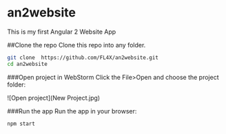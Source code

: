 # an2website
This is my first Angular 2 Website App

##Clone the repo
Clone this repo into any folder.
```bash
git clone  https://github.com/FL4X/an2website.git
cd an2website
```

###Open project in WebStorm
Click the File>Open and choose the project folder:

![Open project](New Project.jpg)

###Run the app
Run the app in your browser:

```bash
npm start
```
